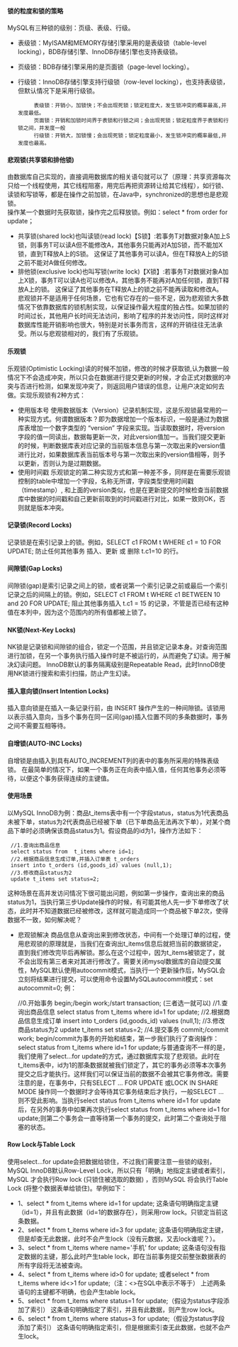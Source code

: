 #### 锁的粒度和锁的策略 
MySQL有三种锁的级别：页级、表级、行级。 
* 表级锁：MyISAM和MEMORY存储引擎采用的是表级锁（table-level locking），BDB存储引擎、InnoDB存储引擎也支持表级锁。
* 页级锁：BDB存储引擎采用的是页面锁（page-level locking）。
* 行级锁：InnoDB存储引擎支持行级锁（row-level locking），也支持表级锁，但默认情况下是采用行级锁。

           表级锁：开销小，加锁快；不会出现死锁；锁定粒度大，发生锁冲突的概率最高,并发度最低。
           页面锁：开销和加锁时间界于表锁和行锁之间；会出现死锁；锁定粒度界于表锁和行锁之间，并发度一般
           行级锁：开销大，加锁慢；会出现死锁；锁定粒度最小，发生锁冲突的概率最低,并发度也最高。
#### 悲观锁(共享锁和排他锁)
由数据库自己实现的，直接调用数据库的相关语句就可以了（原理：共享资源每次只给一个线程使用，其它线程阻塞，用完后再把资源转让给其它线程），如行锁、读锁和写锁等，都是在操作之前加锁，在Java中，synchronized的思想也是悲观锁。<br/>
操作某一个数据时先获取锁，操作完之后释放锁。例如：select * from order for update； 
* 共享锁(shared lock)也叫读锁(read lock)【S锁】:若事务T对数据对象A加上S锁，则事务T可以读A但不能修改A，其他事务只能再对A加S锁，而不能加X锁，直到T释放A上的S锁。 这保证了其他事务可以读A，但在T释放A上的S锁之前不能对A做任何修改。
* 排他锁(exclusive lock)也叫写锁(write lock)【X锁】:若事务T对数据对象A加上X锁，事务T可以读A也可以修改A，其他事务不能再对A加任何锁，直到T释放A上的锁。 这保证了其他事务在T释放A上的锁之前不能再读取和修改A。<br>
悲观锁并不是适用于任何场景，它也有它存在的一些不足，因为悲观锁大多数情况下依靠数据库的锁机制实现，以保证操作最大程度的独占性。如果加锁的时间过长，其他用户长时间无法访问，影响了程序的并发访问性，同时这样对数据库性能开销影响也很大，特别是对长事务而言，这样的开销往往无法承受。所以与悲观锁相对的，我们有了乐观锁。
#### 乐观锁
乐观锁(Optimistic Locking)读的时候不加锁，修改的时候才获取锁,认为数据一般情况下不会造成冲突，所以只会在数据进行提交更新的时候，才会正式对数据的冲突与否进行检测，如果发现冲突了，则返回用户错误的信息，让用户决定如何去做。实现乐观锁有2种方式：
* 使用版本号 
使用数据版本（Version）记录机制实现，这是乐观锁最常用的一种实现方式。何谓数据版本？即为数据增加一个版本标识，一般是通过为数据库表增加一个数字类型的 “version” 字段来实现。当读取数据时，将version字段的值一同读出，数据每更新一次，对此version值加一。当我们提交更新的时候，判断数据库表对应记录的当前版本信息与第一次取出来的version值进行比对，如果数据库表当前版本号与第一次取出来的version值相等，则予以更新，否则认为是过期数据。
* 使用时间戳 
乐观锁定的第二种实现方式和第一种差不多，同样是在需要乐观锁控制的table中增加一个字段，名称无所谓，字段类型使用时间戳（timestamp）, 和上面的version类似，也是在更新提交的时候检查当前数据库中数据的时间戳和自己更新前取到的时间戳进行对比，如果一致则OK，否则就是版本冲突。
#### 记录锁(Record Locks)
记录锁是在索引记录上的锁。例如，SELECT c1 FROM t WHERE c1 = 10 FOR UPDATE; 防止任何其他事务 插入、更新 或 删除 t.c1=10 的行。
#### 间隙锁(Gap Locks)
间隙锁(gap)是索引记录之间上的锁，或者说第一个索引记录之前或最后一个索引记录之后的间隔上的锁。例如，SELECT c1 FROM t WHERE c1 BETWEEN 10 and 20 FOR UPDATE; 阻止其他事务插入 t.c1 = 15 的记录，不管是否已经有这种值在本列中，因为这个范围内的所有值都被上锁了。
#### NK锁(Next-Key Locks)
NK锁是记录锁和间隙锁的组合，锁定一个范围，并且锁定记录本身。对查询范围进行加锁，在另一个事务执行插入操作时是不被运行的，从而避免了幻读。用于解决幻读问题。 InnoDB默认的事务隔离级别是Repeatable Read，此时InnoDB使用NK锁进行搜索和索引扫描，防止产生幻读。
#### 插入意向锁(Insert Intention Locks)
插入意向锁是在插入一条记录行前，由 INSERT 操作产生的一种间隙锁。该锁用以表示插入意向，当多个事务在同一区间(gap)插入位置不同的多条数据时，事务之间不需要互相等待。
#### 自增锁(AUTO-INC Locks)
自增锁是由插入到具有AUTO_INCREMENT列的表中的事务所采用的特殊表级锁。 在最简单的情况下，如果一个事务正在向表中插入值，任何其他事务必须等待，以便这个事务获得连续的主键值。
#### 使用场景
以MySQL InnoDB为例：商品t_items表中有一个字段status，status为1代表商品未被下单，status为2代表商品已经被下单（已下单商品无法再次下单），对某个商品下单时必须确保该商品status为1。假设商品的id为1，操作方法如下：

     //1.查询出商品信息
     select status from  t_items where id=1;
     //2.根据商品信息生成订单,并插入订单表 t_orders 
     insert into t_orders (id,goods_id) values (null,1);
     //3.修改商品status为2
     update t_items set status=2;   
这种场景在高并发访问情况下很可能出问题，例如第一步操作，查询出来的商品status为1，当执行第三步Update操作的时候，有可能其他人先一步下单修改了状态，此时并不知道数据已经被修改，这样就可能造成同一个商品被下单2次，使得数据不一致，如何解决呢？
* 悲观锁解决
商品信息从查询出来到修改状态，中间有一个处理订单的过程，使用悲观锁的原理就是，当我们在查询出t_items信息后就把当前的数据锁定，直到我们修改完毕后再解锁。那么在这个过程中，因为t_items被锁定了，就不会出现有第三者来对其进行修改了。需要关闭mysql数据库的自动提交属性，MySQL默认使用autocommit模式，当执行一个更新操作后，MySQL会立刻将结果进行提交，可以使用命令设置MySQLautocommit模式：set autocommit=0; 例：

     //0.开始事务
     begin;/begin work;/start transaction; (三者选一就可以)
     //1.查询出商品信息
     select status from t_items where id=1 for update;
     //2.根据商品信息生成订单
     insert into t_orders (id,goods_id) values (null,1);
     //3.修改商品status为2
     update t_items set status=2;
     //4.提交事务
     commit;/commit work;
begin/commit为事务的开始和结束，第一步我们执行了查询操作：select status from t_items where id=1 for update;与普通查询不一样的是，我们使用了select…for update的方式，通过数据库实现了悲观锁。此时在t_items表中，id为1的那条数据就被我们锁定了，其它的事务必须等本次事务提交之后才能执行。这样我们可以保证当前的数据不会被其它事务修改。需要注意的是，在事务中，只有SELECT ... FOR UPDATE 或LOCK IN SHARE MODE 操作同一个数据时才会等待其它事务结束后才执行，一般SELECT ... 则不受此影响。当执行select status from t_items where id=1 for update后，在另外的事务中如果再次执行select status from t_items where id=1 for update;则第二个事务会一直等待第一个事务的提交，此时第二个查询处于阻塞的状态。
#### Row Lock与Table Lock
使用select…for update会把数据给锁住，不过我们需要注意一些锁的级别，MySQL InnoDB默认Row-Level Lock，所以只有「明确」地指定主键或者索引，MySQL 才会执行Row lock (只锁住被选取的数据) ，否则MySQL 将会执行Table Lock (将整个数据表单给锁住)。举例如下： 
* 1、select * from t_items where id=1 for update; 
这条语句明确指定主键（id=1），并且有此数据（id=1的数据存在），则采用row lock。只锁定当前这条数据。 
* 2、select * from t_items where id=3 for update; 
这条语句明确指定主键，但是却查无此数据，此时不会产生lock（没有元数据，又去lock谁呢？）。 
* 3、select * from t_items where name='手机' for update; 
这条语句没有指定数据的主键，那么此时产生table lock，即在当前事务提交前整张数据表的所有字段将无法被查询。 
* 4、select * from t_items where id>0 for update; 或者select * from t_items where id<>1 for update;（注：<>在SQL中表示不等于） 
上述两条语句的主键都不明确，也会产生table lock。 
* 5、select * from t_items where status=1 for update;（假设为status字段添加了索引） 
这条语句明确指定了索引，并且有此数据，则产生row lock。 
* 6、select * from t_items where status=3 for update;（假设为status字段添加了索引） 
这条语句明确指定索引，但是根据索引查无此数据，也就不会产生lock。
